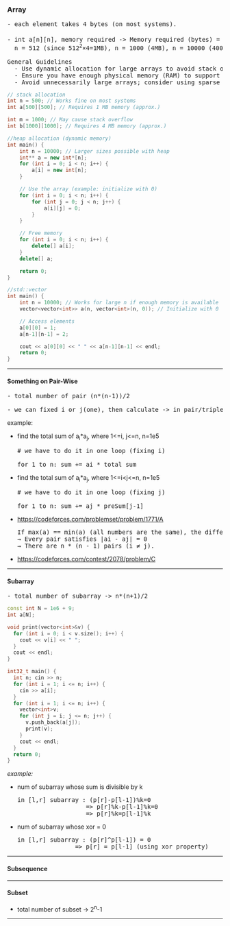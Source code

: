 ### Array

<pre>
- each element takes 4 bytes (on most systems).

- int a[n][n], memory required -> Memory required (bytes) = n<sup>2</sup>×4
  n = 512 (since 512<sup>2</sup>×4=1MB), n = 1000 (4MB), n = 10000 (400MB)

General Guidelines
  - Use dynamic allocation for large arrays to avoid stack overflow.
  - Ensure you have enough physical memory (RAM) to support the desired size.
  - Avoid unnecessarily large arrays; consider using sparse matrix representations if the array contains many zeros.
</pre>

```cpp
// stack allocation
int n = 500; // Works fine on most systems
int a[500][500]; // Requires 1 MB memory (approx.)

int m = 1000; // May cause stack overflow
int b[1000][1000]; // Requires 4 MB memory (approx.)
```

```cpp
//heap allocation (dynamic memory)
int main() {
    int n = 10000; // Larger sizes possible with heap
    int** a = new int*[n];
    for (int i = 0; i < n; i++) {
        a[i] = new int[n];
    }

    // Use the array (example: initialize with 0)
    for (int i = 0; i < n; i++) {
        for (int j = 0; j < n; j++) {
            a[i][j] = 0;
        }
    }

    // Free memory
    for (int i = 0; i < n; i++) {
        delete[] a[i];
    }
    delete[] a;

    return 0;
}
```

```cpp
//std::vector
int main() {
    int n = 10000; // Works for large n if enough memory is available
    vector<vector<int>> a(n, vector<int>(n, 0)); // Initialize with 0

    // Access elements
    a[0][0] = 1;
    a[n-1][n-1] = 2;

    cout << a[0][0] << " " << a[n-1][n-1] << endl;
    return 0;
}
```

---

#### Something on Pair-Wise

<pre>
- total number of pair (n*(n-1))/2

- we can fixed i or j(one), then calculate -> in pair/triple type of problems
</pre>

example:

- find the total sum of a<sub>i</sub>\*a<sub>j</sub>, where 1<=i, j<=n, n=1e5

  <pre>
  # we have to do it in one loop (fixing i)
  
  for 1 to n: sum += ai * total_sum
  </pre>

- find the total sum of a<sub>i</sub>\*a<sub>j</sub>, where 1<=i<j<=n, n=1e5

  <pre>
  # we have to do it in one loop (fixing j)
  
  for 1 to n: sum += aj * preSum[j-1]
  </pre>

- https://codeforces.com/problemset/problem/1771/A

  <pre>
  If max(a) == min(a) (all numbers are the same), the difference is 0
  → Every pair satisfies |ai - aj| = 0
  → There are n * (n - 1) pairs (i ≠ j).
  </pre>

- https://codeforces.com/contest/2078/problem/C

---

#### Subarray

<pre>
- total number of subarray -> n*(n+1)/2
</pre>

```cpp
const int N = 1e6 + 9;
int a[N];

void print(vector<int>&v) {
  for (int i = 0; i < v.size(); i++) {
    cout << v[i] << " ";
  }
  cout << endl;
}

int32_t main() {
  int n; cin >> n;
  for (int i = 1; i <= n; i++) {
    cin >> a[i];
  }
  for (int i = 1; i <= n; i++) {
    vector<int>v;
    for (int j = i; j <= n; j++) {
      v.push_back(a[j]);
      print(v);
    }
    cout << endl;
  }
  return 0;
}
```

_example:_

- num of subarray whose sum is divisible by k

  <pre>
  in [l,r] subarray : (p[r]-p[l-1])%k=0
                     => p[r]%k-p[l-1]%k=0
                     => p[r]%k=p[l-1]%k
  </pre>

- num of subarray whose xor = 0

  <pre>
  in [l,r] subarray : (p[r]^p[l-1]) = 0
                  => p[r] = p[l-1] (using xor property)                  
  </pre>

---

#### Subsequence

---

#### Subset

- total number of subset -> 2<sup>n</sup>-1

---
